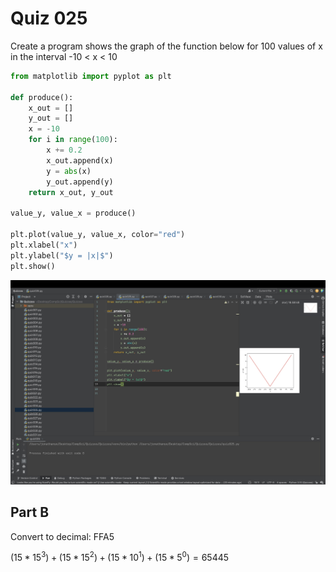 # Quiz 025

Create a program shows the graph of the function below for 100 values of x in the interval -10 < x < 10

```.py
from matplotlib import pyplot as plt

def produce():
    x_out = []
    y_out = []
    x = -10
    for i in range(100):
        x += 0.2
        x_out.append(x)
        y = abs(x)
        y_out.append(y)
    return x_out, y_out

value_y, value_x = produce()

plt.plot(value_y, value_x, color="red")
plt.xlabel("x")
plt.ylabel("$y = |x|$")
plt.show()
```
![](quiz025.jpg)

## Part B

Convert to decimal: FFA5

$(15 * 15^3)+(15 * 15^2)+(15 * 10^1)+(15 * 5^0)=65445$




